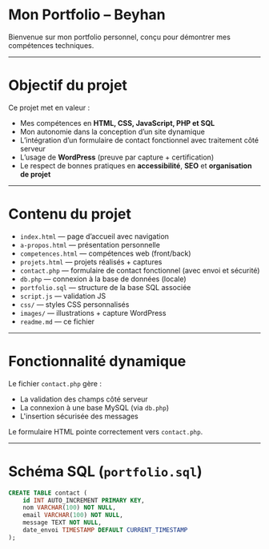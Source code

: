 # Mon Portfolio – Beyhan

Bienvenue sur mon portfolio personnel, conçu pour démontrer mes compétences techniques.

---

# Objectif du projet

Ce projet met en valeur :
- Mes compétences en **HTML, CSS, JavaScript, PHP et SQL**
- Mon autonomie dans la conception d’un site dynamique
- L’intégration d’un formulaire de contact fonctionnel avec traitement côté serveur
- L’usage de **WordPress** (preuve par capture + certification)
- Le respect de bonnes pratiques en **accessibilité**, **SEO** et **organisation de projet**

---

# Contenu du projet

- `index.html` — page d’accueil avec navigation
- `a-propos.html` — présentation personnelle
- `competences.html` — compétences web (front/back)
- `projets.html` — projets réalisés + captures
- `contact.php` — formulaire de contact fonctionnel (avec envoi et sécurité)
- `db.php` — connexion à la base de données (locale)
- `portfolio.sql` — structure de la base SQL associée
- `script.js` — validation JS
- `css/` — styles CSS personnalisés
- `images/` — illustrations + capture WordPress
- `readme.md` — ce fichier 

---

# Fonctionnalité dynamique

Le fichier `contact.php` gère :
- La validation des champs côté serveur
- La connexion à une base MySQL (via `db.php`)
- L'insertion sécurisée des messages

Le formulaire HTML pointe correctement vers `contact.php`.

---

# Schéma SQL (`portfolio.sql`)

```sql
CREATE TABLE contact (
    id INT AUTO_INCREMENT PRIMARY KEY,
    nom VARCHAR(100) NOT NULL,
    email VARCHAR(100) NOT NULL,
    message TEXT NOT NULL,
    date_envoi TIMESTAMP DEFAULT CURRENT_TIMESTAMP
);
